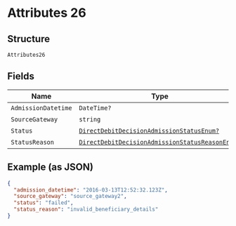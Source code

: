 
# Attributes 26

## Structure

`Attributes26`

## Fields

| Name | Type | Tags | Description |
|  --- | --- | --- | --- |
| `AdmissionDatetime` | `DateTime?` | Optional | - |
| `SourceGateway` | `string` | Optional | - |
| `Status` | [`DirectDebitDecisionAdmissionStatusEnum?`](../../doc/models/direct-debit-decision-admission-status-enum.md) | Optional | - |
| `StatusReason` | [`DirectDebitDecisionAdmissionStatusReasonEnum?`](../../doc/models/direct-debit-decision-admission-status-reason-enum.md) | Optional | - |

## Example (as JSON)

```json
{
  "admission_datetime": "2016-03-13T12:52:32.123Z",
  "source_gateway": "source_gateway2",
  "status": "failed",
  "status_reason": "invalid_beneficiary_details"
}
```

